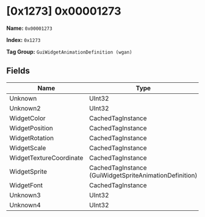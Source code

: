# [0x1273] 0x00001273

**Name:** ```0x00001273```

**Index:** ```0x1273```

**Tag Group:** ```GuiWidgetAnimationDefinition (wgan)```

## Fields

Name	| Type	| Value
---	|---	|---	|
Unknown	|UInt32	|0
Unknown2	|UInt32	|0
WidgetColor	|CachedTagInstance	|null
WidgetPosition	|CachedTagInstance	|null
WidgetRotation	|CachedTagInstance	|null
WidgetScale	|CachedTagInstance	|null
WidgetTextureCoordinate	|CachedTagInstance	|null
WidgetSprite	|CachedTagInstance (GuiWidgetSpriteAnimationDefinition)	|[[0x1276] 0x00001276](../GuiWidgetSpriteAnimationDefinition/1276.md)
WidgetFont	|CachedTagInstance	|null
Unknown3	|UInt32	|0
Unknown4	|UInt32	|0


